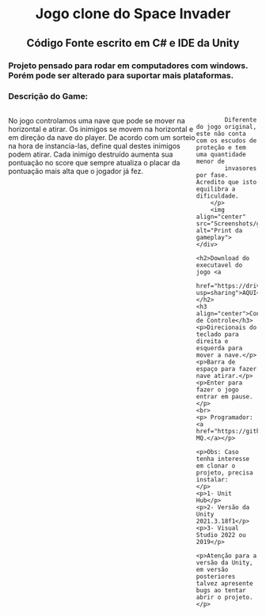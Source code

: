 <body>
    <h1 align="center">Jogo clone do Space Invader</h1>
    <h2 align="center">Código Fonte escrito em C# e IDE da Unity</h2>
    <h3>
        Projeto pensado para rodar em computadores com windows. Porém pode ser alterado para suportar mais plataformas.
    </h3>
    <h3>Descrição do Game:</h3>
    <div style=display:flex>
        <p>
            No jogo controlamos uma nave que pode se mover na horizontal e atirar.
            Os inimigos se movem na horizontal e em direção da nave do player. De acordo com um sorteio na hora de
            instancia-las, define qual destes inimigos podem atirar.
            Cada inimigo destruído aumenta sua pontuação no score que sempre atualiza o placar da pontuação mais alta
            que o jogador já fez.

            Diferente do jogo original, este não conta com os escudos de proteção e tem uma quantidade menor de
            invasores por fase. Acredito que isto equilibra a dificuldade.
        </p>
        <img align="center" src="Screenshots/gameplay.png" alt="Print da gameplay">
    </div>

    <h2>Download do executavel do jogo <a
            href="https://drive.google.com/file/d/1y0rcizVXoaCdeOf8UOlMbCBgEPtKYg3a/view?usp=sharing">AQUI</a></h2>
    <h3 align="center">Configuração de Controle</h3>
    <p>Direcionais do teclado para direita e esquerda para mover a nave.</p>
    <p>Barra de espaço para fazer nave atirar.</p>
    <p>Enter para fazer o jogo entrar em pause.</p>
    <br>
    <p> Programador: <a href="https://github.com/KleitonMQ">Kleiton MQ.</a></p>
    
    <p>Obs: Caso tenha interesse em clonar o projeto, precisa instalar:
    </p>
    <p>1- Unit Hub</p>
    <p>2- Versão da Unity 2021.3.18f1</p>
    <p>3- Visual Studio 2022 ou 2019</p>

    <p>Atenção para a versão da Unity, em versão posteriores talvez apresente bugs ao tentar abrir o projeto.</p>




</body>
